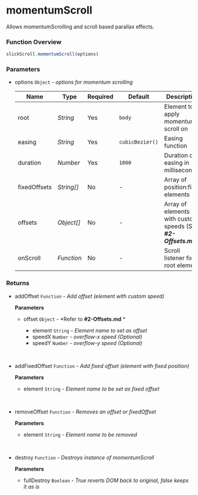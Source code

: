 # momentumScroll
Allows momentumScrolling and scroll based parallax effects.

### Function Overview
```javascript
slickScroll.momentumScroll(options)
```

### Parameters

- options `Object` - *options for momentum scrolling*

    Name | Type | Required | Default | Description
    | - | - | - | - | - |
    root | *String* | Yes | `body` | Element to apply momentum scroll on
    easing | *String* | Yes | `cubicBezier()` | Easing function
    duration | *Number* | Yes | `1000` | Duration of easing in milliseconds
    fixedOffsets | *String[]* | No | - | Array of position:fixed elements
    offsets | *Object[]* | No | - | Array of elements with custom speeds (See ***#2-Offsets.md***)
    onScroll | *Function* | No | - | Scroll listener for root element

### Returns

- addOffset `Function` - *Add offset (element with custom speed)*
    
    **Parameters**
    - offset `Object` - *Refer to **#2-Offsets.md** *

        - element `String` - *Element name to set as offset*
        - speedX `Number` - *overflow-x speed (Optional)*
        - speedY `Number` - *overflow-y speed (Optional)*

<br>

- addFixedOffset `Function` - *Add fixed offset (element with fixed position)*

    **Parameters**
    - element `String` - *Element name to be set as fixed offset*

<br>

- removeOffset `Function` - *Removes an offset or fixedOffset*

    **Parameters**
    - element `String` - *Element name to be removed*

<br>

- destroy `Function` - *Destroys instance of momentumScroll*

    **Parameters**
    - fullDestroy `Boolean` - *True reverts DOM back to original, false keeps it as is*
